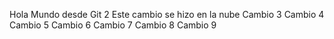 Hola Mundo desde Git 2
Este cambio se hizo en la nube
Cambio 3
Cambio 4
Cambio 5
Cambio 6 
Cambio 7
Cambio 8
Cambio 9
